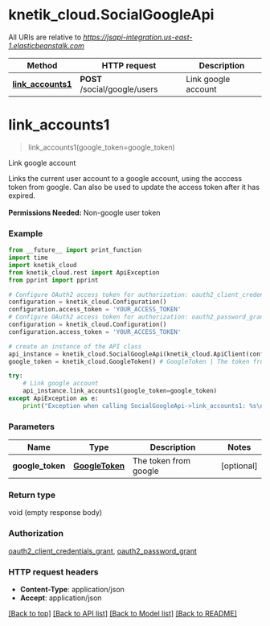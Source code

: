 # knetik_cloud.SocialGoogleApi

All URIs are relative to *https://jsapi-integration.us-east-1.elasticbeanstalk.com*

Method | HTTP request | Description
------------- | ------------- | -------------
[**link_accounts1**](SocialGoogleApi.md#link_accounts1) | **POST** /social/google/users | Link google account


# **link_accounts1**
> link_accounts1(google_token=google_token)

Link google account

Links the current user account to a google account, using the acccess token from google. Can also be used to update the access token after it has expired. <br><br><b>Permissions Needed:</b> Non-google user token

### Example 
```python
from __future__ import print_function
import time
import knetik_cloud
from knetik_cloud.rest import ApiException
from pprint import pprint

# Configure OAuth2 access token for authorization: oauth2_client_credentials_grant
configuration = knetik_cloud.Configuration()
configuration.access_token = 'YOUR_ACCESS_TOKEN'
# Configure OAuth2 access token for authorization: oauth2_password_grant
configuration = knetik_cloud.Configuration()
configuration.access_token = 'YOUR_ACCESS_TOKEN'

# create an instance of the API class
api_instance = knetik_cloud.SocialGoogleApi(knetik_cloud.ApiClient(configuration))
google_token = knetik_cloud.GoogleToken() # GoogleToken | The token from google (optional)

try: 
    # Link google account
    api_instance.link_accounts1(google_token=google_token)
except ApiException as e:
    print("Exception when calling SocialGoogleApi->link_accounts1: %s\n" % e)
```

### Parameters

Name | Type | Description  | Notes
------------- | ------------- | ------------- | -------------
 **google_token** | [**GoogleToken**](GoogleToken.md)| The token from google | [optional] 

### Return type

void (empty response body)

### Authorization

[oauth2_client_credentials_grant](../README.md#oauth2_client_credentials_grant), [oauth2_password_grant](../README.md#oauth2_password_grant)

### HTTP request headers

 - **Content-Type**: application/json
 - **Accept**: application/json

[[Back to top]](#) [[Back to API list]](../README.md#documentation-for-api-endpoints) [[Back to Model list]](../README.md#documentation-for-models) [[Back to README]](../README.md)

